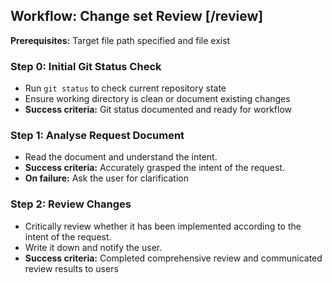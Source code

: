 ## Workflow: Change set Review [/review]

**Prerequisites:** Target file path specified and file exist

### Step 0: Initial Git Status Check

- Run `git status` to check current repository state
- Ensure working directory is clean or document existing changes
- **Success criteria:** Git status documented and ready for workflow

### Step 1: Analyse Request Document

- Read the document and understand the intent.
- **Success criteria:** Accurately grasped the intent of the request.
- **On failure:** Ask the user for clarification

### Step 2: Review Changes

- Critically review whether it has been implemented according to the intent of the request.
- Write it down and notify the user.
- **Success criteria:** Completed comprehensive review and communicated review results to users
